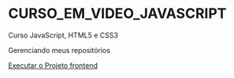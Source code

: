 # CURSO_EM_VIDEO_JAVASCRIPT
 Curso JavaScript, HTML5 e CSS3

 Gerenciando meus repositórios

 <a href="https://yjoaoo.github.io/CURSO_EM_VIDEO_JAVASCRIPT/PROJETO_SITE_FRONTEND/index.html"> Executar o Projeto frontend

